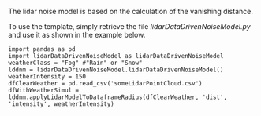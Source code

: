 The lidar noise model is based on the calculation of the vanishing distance.  


To use the template, simply retrieve the file *lidarDataDrivenNoiseModel.py*  and use it as shown in the example below. 

```
import pandas as pd
import lidarDataDrivenNoiseModel as lidarDataDrivenNoiseModel
weatherClass = "Fog" #"Rain" or "Snow"
lddnm = lidarDataDrivenNoiseModel.lidarDataDrivenNoiseModel()
weatherIntensity = 150
dfClearWeather = pd.read_csv('someLidarPointCloud.csv')
dfWithWeatherSimul = lddnm.applyLidarModelToDataframeRadius(dfClearWeather, 'dist', 'intensity', weatherIntensity)
```
